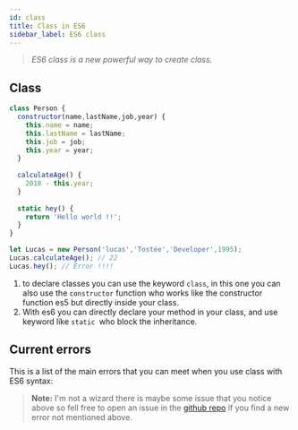 ```yaml
---
id: class
title: Class in ES6
sidebar_label: ES6 class 
---
```

>*ES6 class is a new powerful way to create class.*

## Class
```js
class Person {
  constructor(name,lastName,job,year) {
    this.name = name;
    this.lastName = lastName;
    this.job = job;
    this.year = year;
  }
  
  calculateAge() {
    2018 - this.year;
  }
  
  static hey() {
    return 'Hello world !!';
  }
}

let Lucas = new Person('lucas','Tostée','Developer',1995);
Lucas.calculateAge(); // 22
Lucas.hey(); // Error !!!!
```
1. to declare classes you can use the keyword `class`, in this one you can also use the `constructor` function who works like the constructor function es5 but directly inside your class.
2. With es6 you can directly declare your method in your class, and use keyword like `static `who block the inheritance.


## Current errors
This is a list of the main errors that you can meet when you use class with ES6 syntax:
> **Note:** I'm not a wizard there is maybe some issue that you notice above so fell free to open an issue in the [github repo](https://github.com/luctst/learn-javascript) if you find a new error not mentioned above.